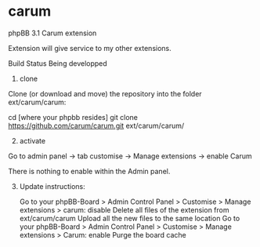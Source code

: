 # carum

phpBB 3.1 Carum extension

Extension will give service to my other extensions.

Build Status Being developped

1. clone

Clone (or download and move) the repository into the folder ext/carum/carum:

cd [where your phpbb resides]
git clone https://github.com/carum/carum.git ext/carum/carum/

2. activate

Go to admin panel -> tab customise -> Manage extensions -> enable Carum

There is nothing to enable within the Admin panel.

3. Update instructions:

    Go to your phpBB-Board > Admin Control Panel > Customise > Manage extensions > carum: disable
    Delete all files of the extension from ext/carum/carum
    Upload all the new files to the same location
    Go to your phpBB-Board > Admin Control Panel > Customise > Manage extensions > Carum: enable
    Purge the board cache

